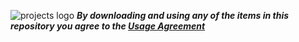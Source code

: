 ![projects logo](https://user-images.githubusercontent.com/121398742/209669745-60bba86f-5b3a-485f-a129-bf74f21ff5cb.png)
***By downloading and using any of the items in this repository you agree to the [Usage Agreement](https://github.com/z32kk/projects/blob/main/USAGE%20AGREEMENT.md)***
